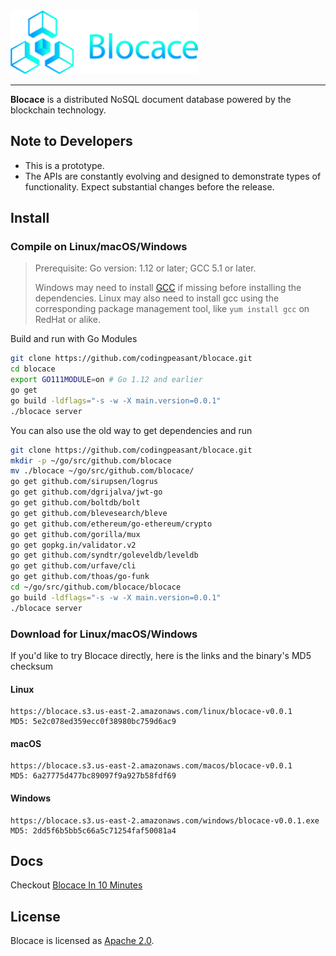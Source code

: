 <a href="https://www.blocace.com">
	<img width="300" src="./blocace-full-logo.png" alt="blocace Logo" />
</a>
<hr/>

__Blocace__ is a distributed NoSQL document database powered by the blockchain technology.

## Note to Developers
* This is a prototype.
* The APIs are constantly evolving and designed to demonstrate types of functionality. Expect substantial changes before the release.

## Install

### Compile on Linux/macOS/Windows
> Prerequisite: Go version: 1.12 or later; GCC 5.1 or later.
> 
> Windows may need to install [GCC](http://tdm-gcc.tdragon.net/download) if missing before installing the dependencies. Linux may also need to install gcc using the corresponding package management tool, like `yum install gcc` on RedHat or alike.

Build and run with Go Modules
```bash
git clone https://github.com/codingpeasant/blocace.git
cd blocace
export GO111MODULE=on # Go 1.12 and earlier
go get
go build -ldflags="-s -w -X main.version=0.0.1"
./blocace server
```

You can also use the old way to get dependencies and run
```bash
git clone https://github.com/codingpeasant/blocace.git
mkdir -p ~/go/src/github.com/blocace
mv ./blocace ~/go/src/github.com/blocace/
go get github.com/sirupsen/logrus
go get github.com/dgrijalva/jwt-go
go get github.com/boltdb/bolt
go get github.com/blevesearch/bleve
go get github.com/ethereum/go-ethereum/crypto
go get github.com/gorilla/mux
go get gopkg.in/validator.v2
go get github.com/syndtr/goleveldb/leveldb
go get github.com/urfave/cli
go get github.com/thoas/go-funk
cd ~/go/src/github.com/blocace/blocace
go build -ldflags="-s -w -X main.version=0.0.1"
./blocace server
```
### Download for Linux/macOS/Windows
If you'd like to try Blocace directly, here is the links and the binary's MD5 checksum
#### Linux
```
https://blocace.s3.us-east-2.amazonaws.com/linux/blocace-v0.0.1
MD5: 5e2c078ed359ecc0f38980bc759d6ac9
```
#### macOS
```
https://blocace.s3.us-east-2.amazonaws.com/macos/blocace-v0.0.1
MD5: 6a27775d477bc89097f9a927b58fdf69
```
#### Windows
```
https://blocace.s3.us-east-2.amazonaws.com/windows/blocace-v0.0.1.exe
MD5: 2dd5f6b5bb5c66a5c71254faf50081a4
```


## Docs
Checkout [Blocace In 10 Minutes](https://blocace.com/docs/#/)

## License
Blocace is licensed as [Apache 2.0](https://github.com/codingpeasant/blocace/blob/master/LICENSE).